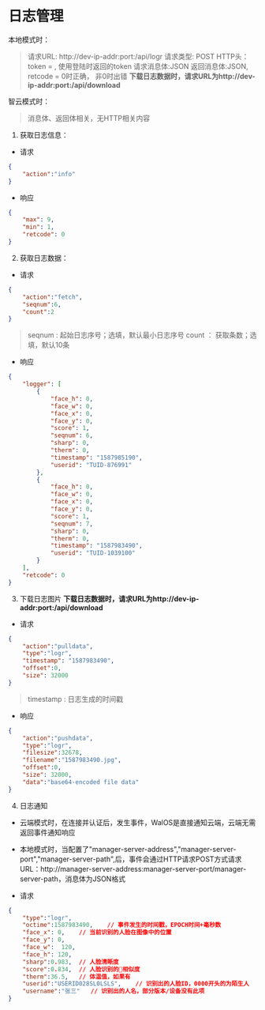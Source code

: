 # 日志管理

本地模式时：
>请求URL: http://dev-ip-addr:port:/api/logr
>请求类型: POST
>HTTP头：token = , 使用登陆时返回的token
>请求消息体:JSON
>返回消息体:JSON, retcode = 0时正确， 非0时出错
**下载日志数据时，请求URL为http://dev-ip-addr:port:/api/download**

智云模式时：
>消息体、返回体相关，无HTTP相关内容

1. 获取日志信息：
- 请求
```json
{
    "action":"info"
}
```

- 响应
```json
{
    "max": 9,
    "min": 1,
    "retcode": 0
}
```

2. 获取日志数据：
- 请求
```json
{
    "action":"fetch",
    "seqnum":6,
    "count":2
}
```
>seqnum : 起始日志序号；选填，默认最小日志序号
>count ： 获取条数；选填，默认10条

- 响应
```json
{
    "logger": [
        {
            "face_h": 0,
            "face_w": 0,
            "face_x": 0,
            "face_y": 0,
            "score": 1,
            "seqnum": 6,
            "sharp": 0,
            "therm": 0,    
            "timestamp": "1587985190",
            "userid": "TUID-876991"
        },
        {
            "face_h": 0,
            "face_w": 0,
            "face_x": 0,
            "face_y": 0,
            "score": 1,
            "seqnum": 7,
            "sharp": 0,
            "therm": 0, 
            "timestamp": "1587983490",
            "userid": "TUID-1039100"
        }
    ],
    "retcode": 0
}
```

3. 下载日志图片
**下载日志数据时，请求URL为http://dev-ip-addr:port:/api/download**
- 请求
```json
{
    "action":"pulldata",
    "type":"logr",
    "timestamp": "1587983490",
    "offset":0,
    "size": 32000
}
```
> timestamp : 日志生成的时间戳

- 响应
```json
{
    "action":"pushdata",
    "type":"logr",
    "filesize":32678,
    "filename":"1587983490.jpg",
    "offset":0,
    "size": 32000,
    "data":"base64-encoded file data"
}
```
4. 日志通知
- 云端模式时，在连接并认证后，发生事件，WalOS是直接通知云端，云端无需返回事件通知响应
- 本地模式时，当配置了"manager-server-address","manager-server-port","manager-server-path",后，事件会通过HTTP请求POST方式请求URL：http://manager-server-address:manager-server-port/manager-server-path，消息体为JSON格式

- 请求
```json
{ 
    "type":"logr",
    "octime":1587983490,    // 事件发生的时间戳，EPOCH时间+毫秒数
    "face_x": 0,    // 当前识别的人脸在图像中的位置
    "face_y": 0,
    "face_w":  120,
    "face_h": 120,
    "sharp":0.983,  // 人脸清晰度
    "score":0.834,  // 人脸识别的相似度
    "therm":36.5,   // 体温值，如果有
    "userid":"USERID028SL0LSLS",    // 识别出的人脸ID，0000开头的为陌生人
    "username":"张三"   // 识别出的人名，部分版本/设备没有此项
}
```
